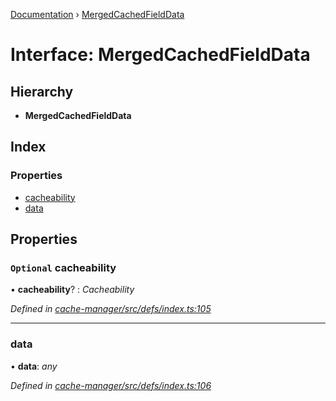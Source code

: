 [Documentation](../README.md) › [MergedCachedFieldData](mergedcachedfielddata.md)

# Interface: MergedCachedFieldData

## Hierarchy

* **MergedCachedFieldData**

## Index

### Properties

* [cacheability](mergedcachedfielddata.md#optional-cacheability)
* [data](mergedcachedfielddata.md#data)

## Properties

### `Optional` cacheability

• **cacheability**? : *Cacheability*

*Defined in [cache-manager/src/defs/index.ts:105](https://github.com/badbatch/graphql-box/blob/e94b582f/packages/cache-manager/src/defs/index.ts#L105)*

___

###  data

• **data**: *any*

*Defined in [cache-manager/src/defs/index.ts:106](https://github.com/badbatch/graphql-box/blob/e94b582f/packages/cache-manager/src/defs/index.ts#L106)*
